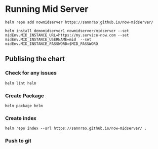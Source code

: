# Running Mid Server


```
helm repo add nowmidserver https://sannrao.github.io/now-midserver/

helm install demomidserver1 nowmidserver/midserver --set midEnv.MID_INSTANCE_URL=https://my.service-now.com --set midEnv.MID_INSTANCE_USERNAME=mid  --set midEnv.MID_INSTANCE_PASSWORD=$MID_PASSWORD
```

## Publising the chart

### Check for any issues

```
helm lint helm
```

### Create Package

```
helm package helm
```

### Create index

```
helm repo index --url https://sannrao.github.io/now-midserver/ .
```

### Push to git

```

```
